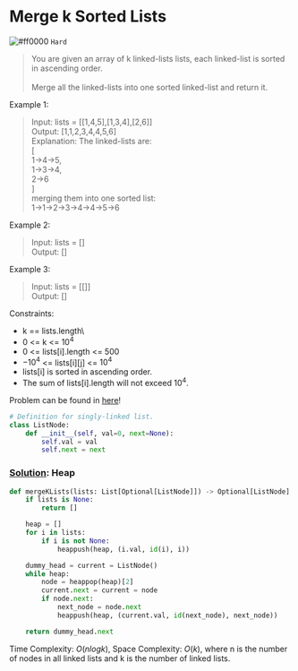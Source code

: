 # Merge k Sorted Lists
![#ff0000](https://placehold.co/1x1/ff0000/ff0000.png) `Hard`

> You are given an array of k linked-lists lists, each linked-list is sorted in ascending order. <br><br>
Merge all the linked-lists into one sorted linked-list and return it.

Example 1:
> Input: lists = [[1,4,5],[1,3,4],[2,6]]\
Output: [1,1,2,3,4,4,5,6]\
Explanation: The linked-lists are:\
[\
  1->4->5,\
  1->3->4,\
  2->6\
]\
merging them into one sorted list:\
1->1->2->3->4->4->5->6

Example 2:
> Input: lists = []\
Output: []

Example 3:
> Input: lists = [[]]\
Output: []

Constraints:
- k == lists.length\
- $0$ <= k <= $10^4$
- $0$ <= lists[i].length <= $500$
- $-10^4$ <= lists[i][j] <= $10^4$
- lists[i] is sorted in ascending order.
- The sum of lists[i].length will not exceed $10^4$.

Problem can be found in [here](https://leetcode.com/problems/merge-k-sorted-lists)!

```python
# Definition for singly-linked list.
class ListNode:
    def __init__(self, val=0, next=None):
        self.val = val
        self.next = next
```

### [Solution](/Heap/23-MergekSortedLists/solution.py): Heap

```python
def mergeKLists(lists: List[Optional[ListNode]]) -> Optional[ListNode]:
    if lists is None:
        return []

    heap = []
    for i in lists:
        if i is not None:
            heappush(heap, (i.val, id(i), i))

    dummy_head = current = ListNode()
    while heap:
        node = heappop(heap)[2]
        current.next = current = node
        if node.next:
            next_node = node.next
            heappush(heap, (current.val, id(next_node), next_node))

    return dummy_head.next
```

Time Complexity: $O(nlogk)$, Space Complexity: $O(k)$, where n is the number of nodes in all linked lists and k is the number of linked lists.
